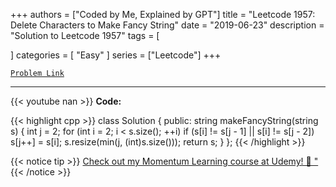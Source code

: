 
+++
authors = ["Coded by Me, Explained by GPT"]
title = "Leetcode 1957: Delete Characters to Make Fancy String"
date = "2019-06-23"
description = "Solution to Leetcode 1957"
tags = [
    
]
categories = [
    "Easy"
]
series = ["Leetcode"]
+++



[`Problem Link`](https://leetcode.com/problems/delete-characters-to-make-fancy-string/description/)

---
{{< youtube nan >}}
**Code:**

{{< highlight cpp >}}
class Solution {
public:
    string makeFancyString(string s) {
        int j = 2;
        for (int i = 2; i < s.size(); ++i)
            if (s[i] != s[j - 1] || s[i] != s[j - 2])
                s[j++] = s[i];
        s.resize(min(j, (int)s.size()));
        return s;
    }
};
{{< /highlight >}}



{{< notice tip >}}
[Check out my Momentum Learning course at Udemy! 🚀 "](https://www.udemy.com/course/blind-75-the-data-structures-and-algorithms-essentials/)
{{< /notice >}}

